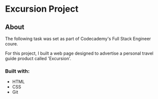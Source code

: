 # Excursion Project

## About

The following task was set as part of Codecademy's Full Stack Engineer coure. 

For this project, I built a web page designed to advertise a personal travel guide product called 'Excursion'. 

### Built with:
* HTML
* CSS
* Git
